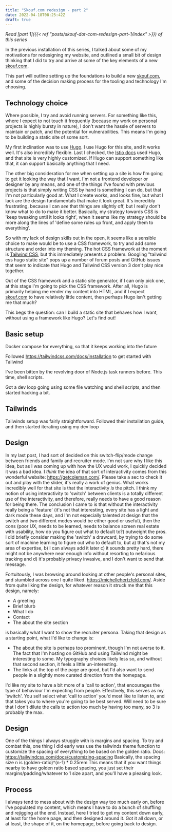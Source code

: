 ```yaml
---
title: "Skouf.com redesign - part 2"
date: 2022-04-18T08:25:42Z
draft: true
---
```


_Read [part 1]({{< ref "posts/skouf-dot-com-redesign-part-1/index" >}}) of this series_

In the previous installation of this series, I talked about some of my motivations for redesigning my website, and
outlined a small bit of design thinking that I did to try and arrive at some of the key elements of a new
[skouf.com](https://skouf.com).

This part will outline setting up the foundations to build a new [skouf.com](https://skouf.com), and some of the
decision making process for the tooling and technology I'm choosing.

## Technology choice

Where possible, I try and avoid running servers.
For something like this, where I expect to not touch it frequently (because my work on personal projects is highly
bursty in nature), I don't want the hassle of servers to maintain or patch, and the potential for vulnerabilities.
This means I'm going to be building a static site of some sort.

My first inclination was to use [Hugo](https://gohugo.io/).
I use Hugo for this site, and it works well.
It's also incredibly flexible.
Last I checked, the [Istio docs](https://istio.io/latest/docs/) used Hugo, and that site is very highly customized.
If Hugo can support something like that, it can support basically anything that I need.

The other big consideration for me when setting up a site is how I'm going to get it looking the way that I want.
I'm not a frontend developer or designer by any means, and one of the things I've found with previous projects is that
simply writing CSS by hand is something I can do, but that I'm not particularly good at.
What I create works, and looks fine, but what I lack are the design fundamentals that make it look great.
It's incredibly frustrating, because I can _see_ that things are slightly off, but I really don't know what to do to
make it better.
Basically, my strategy towards CSS is 'keep tweaking until it looks right', when it seems like my strategy should be
more along the lines of 'define some rules up front, and apply them to everything'.

So with my lack of design skills out in the open, it seems like a sensible choice to make would be to use a CSS
framework, to try and add some structure and order into my theming.
The hot CSS framework at the moment is [Tailwind CSS](https://tailwindcss.com/), but this immediately presents a
problem.
Googling "tailwind css hugo static site" pops up a number of forum posts and GitHub issues that seem to indicate that
Hugo and Tailwind CSS version 3 don't play nice together.

Out of the CSS framework and a static site generator, if I can only pick one, at this stage I'm going to pick the CSS
framework.
After all, Hugo is primarily helping me render my content into HTML, and if I expect [skouf.com](https://skouf.com) to
have relatively little content, then perhaps Hugo isn't getting me that much?

This begs the question: can I build a static site that behaves how I want, without using a framework like Hugo?
Let's find out!

## Basic setup

Docker compose for everything, so that it keeps working into the future

Followed https://tailwindcss.com/docs/installation to get started with Tailwind

I've been bitten by the revolving door of Node.js task runners before.
This time, shell scripts.

Got a dev loop going using some file watching and shell scripts, and then started hacking a bit.

## Tailwinds

Tailwinds setup was fairly straightforward. Followed their installation guide, and then started iterating using
my dev loop

<more stuff about taildwinds here>

## Design

In my last post, I had sort of decided on this switch-flip/mode change between friends and family and recruiter mode.
I'm not sure why I like this idea, but as I was coming up with how the UX would work, I quickly decided it was a bad
idea.
I _think_ the idea of that sort of interactivity comes from this wonderful website: https://getcoleman.com/.
Please take a sec to check it out and play with the slider, it's really a work of genius.
What works incredibly well for that site is that the interactivity _is_ the pitch.
I think my notion of using interactivity to 'switch' between clients is a totally different use of the interactivity,
and therefore, really needs to have a good reason for being there.
The conclusion I came to is that without the interactivity really being a 'feature' (it's not that interesting, every
site has a light and dark mode these days, and I'm not especially talented at design that the switch and two different
modes would be either good or useful), then the cons (poor UX, needs to be learned, needs to balance screen real estate
with usability, how do you figure out what to default to?) outweight the pros.
I did briefly consider making the 'switch' a drawcard, by trying to do some sort of machine learning to figure out
who to default to, but a) that's not my area of expertise, b) I can always add it later c) it sounds pretty hard, there
might not be anywhere near enough info without resorting to nefarious tracking and d) it's probably privacy invasive,
and I don't want to send that message.

Fortuitously, I was browsing around looking at other people's personal sites, and stumbled across one I quite liked.
https://michellehertzfeld.com/.
Aside from quite liking the design, for whatever reason it struck me that this design, namely:
* A greeting
* Brief blurb
* What I do
* Contact
* The about the site section

is basically what I want to show the recruiter persona.
Taking that design as a starting point, what I'd like to change is:

* The about the site is perhaps too prominent, though I'm not averse to it.
  The fact that I'm hosting on GitHub and using Tailwind might be interesting to some.
  My typography choices likely less so, and without that second section, it feels a little un-interesting.
* The links at the top of the page are good, but I'd also want to send people in a slightly more curated direction
  from the homepage.
  
I'd like my site to have a bit more of a 'call to action', that encourages the type of behaviour I'm expecting from
people.
Effectively, this serves as my 'switch'. You self select what 'call to action' you'd most like to listen to, and that
takes you to where you're going to be best served.
Will need to be sure that I don't dilute the calls to action too much by having too many, so 3 is probably the max.

## Design

One of the things I always struggle with is margins and spacing.
To try and combat this, one thing I did early was use the tailwinds theme function to customize the spacing of everything
to be based on the golden ratio.
Docs: https://tailwindcss.com/docs/customizing-spacing
Basically, the spacing size n is (golden-ratio)^(n-1) * 0.25rem
This means that if you want things nearby to have golden ratio based spacing, you just set their margins/padding/whatever
to 1 size apart, and you'll have a pleasing look.

## Process

I always tend to mess about with the design way too much early on, before I've populated my content, which means I
have to do a bunch of shuffling and rejigging at the end.
Instead, here I tried to get my content down early, at least for the home page, and then designed around it.
Got it all down, or at least, the shape of it, on the homepage, before going back to design.

